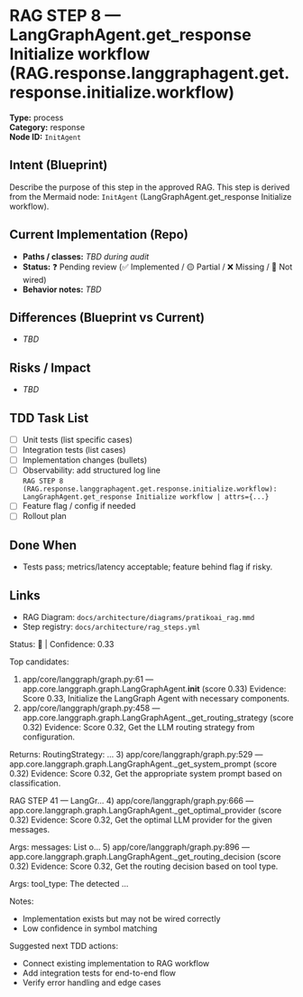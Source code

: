 # RAG STEP 8 — LangGraphAgent.get_response Initialize workflow (RAG.response.langgraphagent.get.response.initialize.workflow)

**Type:** process  
**Category:** response  
**Node ID:** `InitAgent`

## Intent (Blueprint)
Describe the purpose of this step in the approved RAG. This step is derived from the Mermaid node: `InitAgent` (LangGraphAgent.get_response Initialize workflow).

## Current Implementation (Repo)
- **Paths / classes:** _TBD during audit_
- **Status:** ❓ Pending review (✅ Implemented / 🟡 Partial / ❌ Missing / 🔌 Not wired)
- **Behavior notes:** _TBD_

## Differences (Blueprint vs Current)
- _TBD_

## Risks / Impact
- _TBD_

## TDD Task List
- [ ] Unit tests (list specific cases)
- [ ] Integration tests (list cases)
- [ ] Implementation changes (bullets)
- [ ] Observability: add structured log line  
  `RAG STEP 8 (RAG.response.langgraphagent.get.response.initialize.workflow): LangGraphAgent.get_response Initialize workflow | attrs={...}`
- [ ] Feature flag / config if needed
- [ ] Rollout plan

## Done When
- Tests pass; metrics/latency acceptable; feature behind flag if risky.

## Links
- RAG Diagram: `docs/architecture/diagrams/pratikoai_rag.mmd`
- Step registry: `docs/architecture/rag_steps.yml`


<!-- AUTO-AUDIT:BEGIN -->
Status: 🔌  |  Confidence: 0.33

Top candidates:
1) app/core/langgraph/graph.py:61 — app.core.langgraph.graph.LangGraphAgent.__init__ (score 0.33)
   Evidence: Score 0.33, Initialize the LangGraph Agent with necessary components.
2) app/core/langgraph/graph.py:458 — app.core.langgraph.graph.LangGraphAgent._get_routing_strategy (score 0.32)
   Evidence: Score 0.32, Get the LLM routing strategy from configuration.

Returns:
    RoutingStrategy: ...
3) app/core/langgraph/graph.py:529 — app.core.langgraph.graph.LangGraphAgent._get_system_prompt (score 0.32)
   Evidence: Score 0.32, Get the appropriate system prompt based on classification.

RAG STEP 41 — LangGr...
4) app/core/langgraph/graph.py:666 — app.core.langgraph.graph.LangGraphAgent._get_optimal_provider (score 0.32)
   Evidence: Score 0.32, Get the optimal LLM provider for the given messages.

Args:
    messages: List o...
5) app/core/langgraph/graph.py:896 — app.core.langgraph.graph.LangGraphAgent._get_routing_decision (score 0.32)
   Evidence: Score 0.32, Get the routing decision based on tool type.

Args:
    tool_type: The detected ...

Notes:
- Implementation exists but may not be wired correctly
- Low confidence in symbol matching

Suggested next TDD actions:
- Connect existing implementation to RAG workflow
- Add integration tests for end-to-end flow
- Verify error handling and edge cases
<!-- AUTO-AUDIT:END -->
